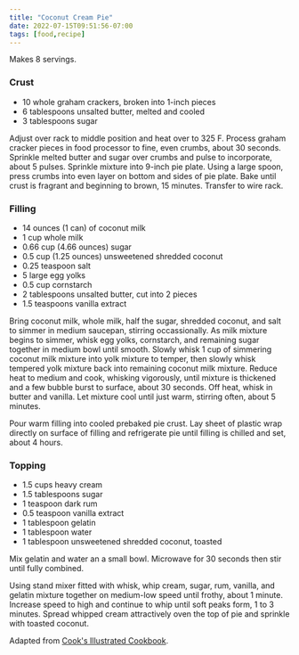 ```yaml
---
title: "Coconut Cream Pie"
date: 2022-07-15T09:51:56-07:00
tags: [food,recipe]
---
```

Makes 8 servings.

### Crust

* 10 whole graham crackers, broken into 1-inch pieces
* 6 tablespoons unsalted butter, melted and cooled
* 3 tablespoons sugar

Adjust over rack to middle position and heat over to 325 F.
Process graham cracker pieces in food processor to fine, even crumbs,
about 30 seconds.
Sprinkle melted butter and sugar over crumbs and pulse to incorporate,
about 5 pulses.
Sprinkle mixture into 9-inch pie plate.
Using a large spoon, press crumbs into even layer on bottom and sides
of pie plate.
Bake until crust is fragrant and beginning to brown, 15 minutes.
Transfer to wire rack.

### Filling

* 14 ounces (1 can) of coconut milk
* 1 cup whole milk
* 0.66 cup (4.66 ounces) sugar
* 0.5 cup (1.25 ounces) unsweetened shredded coconut
* 0.25 teaspoon salt
* 5 large egg yolks
* 0.5 cup cornstarch
* 2 tablespoons unsalted butter, cut into 2 pieces
* 1.5 teaspoons vanilla extract

Bring coconut milk, whole milk, half the sugar, shredded coconut,
and salt to simmer in medium saucepan, stirring occassionally.
As milk mixture begins to simmer, whisk egg yolks, cornstarch,
and remaining sugar together in medium bowl until smooth.
Slowly whisk 1 cup of simmering coconut milk mixture into yolk
mixture to temper, then slowly whisk tempered yolk mixture back into
remaining coconut milk mixture.
Reduce heat to medium and cook, whisking vigorously, until mixture
is thickened and a few bubble burst to surface, about 30 seconds.
Off heat, whisk in butter and vanilla.
Let mixture cool until just warm, stirring often, about 5 minutes.

Pour warm filling into cooled prebaked pie crust.
Lay sheet of plastic wrap directly on surface of filling and
refrigerate pie until filling is chilled and set, about 4 hours.

### Topping

* 1.5 cups heavy cream
* 1.5 tablespoons sugar
* 1 teaspoon dark rum
* 0.5 teaspoon vanilla extract
* 1 tablespoon gelatin
* 1 tablespoon water
* 1 tablespoon unsweetened shredded coconut, toasted

Mix gelatin and water an a small bowl.
Microwave for 30 seconds then stir until fully combined.

Using stand mixer fitted with whisk, whip cream, sugar, rum,
vanilla, and gelatin mixture together on medium-low speed until
frothy, about 1 minute. Increase speed to high and continue to whip
until soft peaks form, 1 to 3 minutes. Spread whipped cream
attractively oven the top of pie and sprinkle with toasted coconut.

Adapted from [Cook's Illustrated Cookbook][1].

[1]: https://www.amazon.com/Cooks-Illustrated-Cookbook-Americas-Magazine/dp/1933615893/

